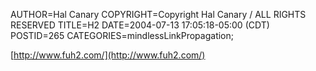 AUTHOR=Hal Canary
COPYRIGHT=Copyright Hal Canary / ALL RIGHTS RESERVED
TITLE=H2
DATE=2004-07-13 17:05:18-05:00 (CDT)
POSTID=265
CATEGORIES=mindlessLinkPropagation;

[http://www.fuh2.com/](http://www.fuh2.com/)
